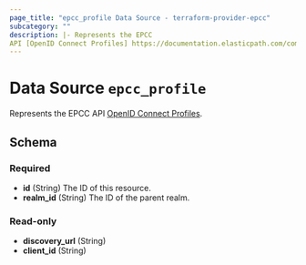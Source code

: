 ```yaml
---
page_title: "epcc_profile Data Source - terraform-provider-epcc"
subcategory: ""
description: |- Represents the EPCC
API [OpenID Connect Profiles] https://documentation.elasticpath.com/commerce-cloud/docs/api/single-sign-on/oidc-profiles/index.html.
---
```


# Data Source `epcc_profile`

Represents the EPCC
API [OpenID Connect Profiles](https://documentation.elasticpath.com/commerce-cloud/docs/api/single-sign-on/oidc-profiles/index.html).

## Schema

### Required

- **id** (String) The ID of this resource.
- **realm_id** (String) The ID of the parent realm.

### Read-only

- **discovery_url** (String)
- **client_id** (String)
